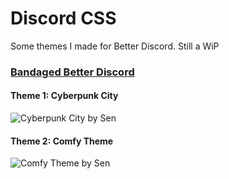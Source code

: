 # Discord CSS
Some themes I made for Better Discord. Still a WiP

<h3><a href='https://rauenzi.github.io/BetterDiscordApp/'>Bandaged Better Discord</a></h3>

<h4>Theme 1: Cyberpunk City</h4>
<img src="https://files.catbox.moe/w07llk.png" alt="Cyberpunk City by Sen">
<br>
<h4>Theme 2: Comfy Theme</h4>
<img src="https://files.catbox.moe/shnr5w.png" alt="Comfy Theme by Sen">